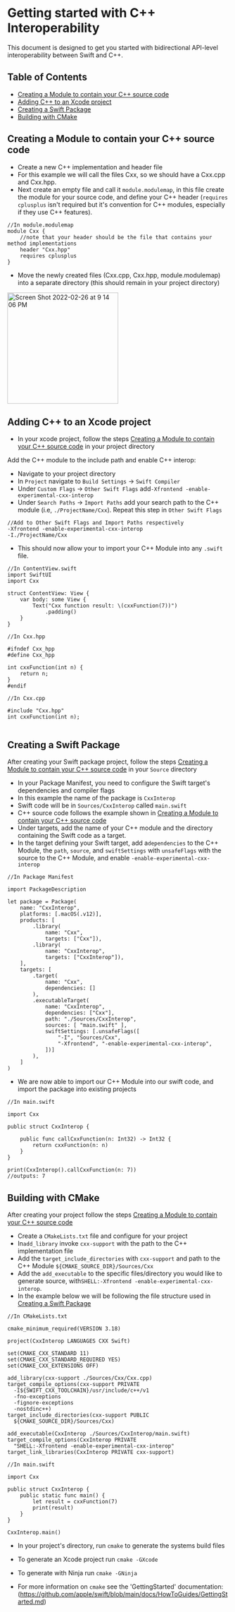 #  Getting started with C++ Interoperability

This document is designed to get you started with bidirectional API-level interoperability between Swift and C++.

## Table of Contents

- [Creating a Module to contain your C++ source code](#creating-a-module-to-contain-your-c-source-code)
- [Adding C++ to an Xcode project](#adding-c-to-an-xcode-project)
- [Creating a Swift Package](#Creating-a-Swift-Package)
- [Building with CMake](#building-with-cmake)

## Creating a Module to contain your C++ source code

- Create a new C++ implementation and header file
- For this example we will call the files Cxx, so we should have a Cxx.cpp and Cxx.hpp.
- Next create an empty file and call it `module.modulemap`, in this file create the module for your source code, and define your C++ header (`requires cplusplus` isn't required but it's convention for C++ modules, especially if they use C++ features).

```
//In module.modulemap
module Cxx {
    //note that your header should be the file that contains your method implementations
    header "Cxx.hpp"
    requires cplusplus
}
```

- Move the newly created files (Cxx.cpp, Cxx.hpp, module.modulemap) into a separate directory (this should remain in your project directory)

<img width="252" alt="Screen Shot 2022-02-26 at 9 14 06 PM" src="https://user-images.githubusercontent.com/62521716/155867937-9d9d6c62-4418-414d-bc4e-5d12c2055022.png">

## Adding C++ to an Xcode project
- In your xcode project, follow the steps [Creating a Module to contain your C++ source code](#creating-a-module-to-contain-your-c-source-code) in your project directory

Add the C++ module to the include path and enable C++ interop:
- Navigate to your project directory 
- In `Project` navigate to `Build Settings` -> `Swift Compiler`
- Under `Custom Flags` -> `Other Swift Flags` add`-Xfrontend -enable-experimental-cxx-interop`
- Under `Search Paths` -> `Import Paths` add your search path to the C++ module (i.e, `./ProjectName/Cxx`). Repeat this step in `Other Swift Flags` 

```
//Add to Other Swift Flags and Import Paths respectively
-Xfrontend -enable-experimental-cxx-interop 
-I./ProjectName/Cxx
```

- This should now allow your to import your C++ Module into any `.swift` file.

```
//In ContentView.swift
import SwiftUI
import Cxx

struct ContentView: View {
    var body: some View {
        Text("Cxx function result: \(cxxFunction(7))")
            .padding()
    }
}
```

```
//In Cxx.hpp

#ifndef Cxx_hpp
#define Cxx_hpp

int cxxFunction(int n) {
    return n;
}
#endif
```

```
//In Cxx.cpp

#include "Cxx.hpp"
int cxxFunction(int n);


```


## Creating a Swift Package
After creating your Swift package project, follow the steps [Creating a Module to contain your C++ source code](#creating-a-module-to-contain-your-c-source-code) in your `Source` directory

- In your Package Manifest, you need to configure the Swift target's dependencies and compiler flags
- In this example the name of the package is `CxxInterop`
- Swift code will be in `Sources/CxxInterop` called `main.swift`
- C++ source code follows the example shown in [Creating a Module to contain your C++ source code](#creating-a-module-to-contain-your-c-source-code)
- Under targets, add the name of your C++ module and the directory containing the Swift code as a target.
- In the target defining your Swift target, add a`dependencies` to the C++ Module, the `path`, `source`, and `swiftSettings` with `unsafeFlags` with the source to the C++ Module, and enable `-enable-experimental-cxx-interop`

```
//In Package Manifest

import PackageDescription

let package = Package(
    name: "CxxInterop",
    platforms: [.macOS(.v12)],
    products: [
        .library(
            name: "Cxx",
            targets: ["Cxx"]),
        .library(
            name: "CxxInterop",
            targets: ["CxxInterop"]),
    ],
    targets: [
        .target(
            name: "Cxx",
            dependencies: []
        ),
        .executableTarget(
            name: "CxxInterop",
            dependencies: ["Cxx"],
            path: "./Sources/CxxInterop",
            sources: [ "main.swift" ],
            swiftSettings: [.unsafeFlags([
                "-I", "Sources/Cxx",
                "-Xfrontend", "-enable-experimental-cxx-interop",
            ])]
        ),
    ]
)

```

- We are now able to import our C++ Module into our swift code, and import the package into existing projects

```
//In main.swift

import Cxx

public struct CxxInterop {
    
    public func callCxxFunction(n: Int32) -> Int32 {
        return cxxFunction(n: n)
    }
}

print(CxxInterop().callCxxFunction(n: 7))
//outputs: 7

```

## Building with CMake
After creating your project follow the steps [Creating a Module to contain your C++ source code](#creating-a-module-to-contain-your-c-source-code)

- Create a `CMakeLists.txt` file and configure for your project
- In`add_library` invoke `cxx-support` with the path to the C++ implementation file
- Add the `target_include_directories` with `cxx-support` and path to the C++ Module `${CMAKE_SOURCE_DIR}/Sources/Cxx`
- Add the `add_executable` to the specific files/directory you would like to generate source, with`SHELL:-Xfrontend -enable-experimental-cxx-interop`.
- In the example below we will be following the file structure used in [Creating a Swift Package](#Creating-a-Swift-Package) 

```
//In CMakeLists.txt

cmake_minimum_required(VERSION 3.18)

project(CxxInterop LANGUAGES CXX Swift)

set(CMAKE_CXX_STANDARD 11)
set(CMAKE_CXX_STANDARD_REQUIRED YES)
set(CMAKE_CXX_EXTENSIONS OFF)

add_library(cxx-support ./Sources/Cxx/Cxx.cpp)
target_compile_options(cxx-support PRIVATE
  -I${SWIFT_CXX_TOOLCHAIN}/usr/include/c++/v1
  -fno-exceptions
  -fignore-exceptions
  -nostdinc++)
target_include_directories(cxx-support PUBLIC
  ${CMAKE_SOURCE_DIR}/Sources/Cxx)

add_executable(CxxInterop ./Sources/CxxInterop/main.swift)
target_compile_options(CxxInterop PRIVATE
  "SHELL:-Xfrontend -enable-experimental-cxx-interop"
target_link_libraries(CxxInterop PRIVATE cxx-support)

```

```
//In main.swift

import Cxx

public struct CxxInterop {
    public static func main() {
        let result = cxxFunction(7)
        print(result)
    }
}

CxxInterop.main()

```

- In your project's directory, run `cmake` to generate the systems build files

- To generate an Xcode project run `cmake -GXcode` 
- To generate with Ninja run `cmake -GNinja`

- For more information on `cmake` see the  'GettingStarted' documentation: (https://github.com/apple/swift/blob/main/docs/HowToGuides/GettingStarted.md)


